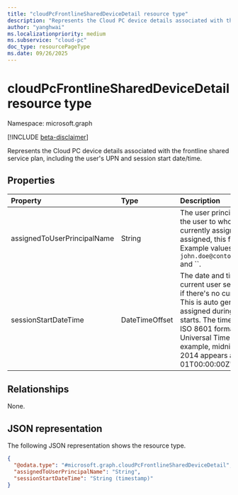 ```yaml
---
title: "cloudPcFrontlineSharedDeviceDetail resource type"
description: "Represents the Cloud PC device details associated with the frontline shared service plan, including the user's UPN and session start date/time."
author: "yanghwai"
ms.localizationpriority: medium
ms.subservice: "cloud-pc"
doc_type: resourcePageType
ms.date: 09/26/2025
---
```


# cloudPcFrontlineSharedDeviceDetail resource type

Namespace: microsoft.graph

[!INCLUDE [beta-disclaimer](../../includes/beta-disclaimer.md)]

Represents the Cloud PC device details associated with the frontline shared service plan, including the user's UPN and session start date/time.

## Properties

|Property|Type|Description|
|:---|:---|:---|
|assignedToUserPrincipalName|String|The user principal name (UPN) of the user to whom the device is currently assigned. If no user is assigned, this field remains empty. Example values, `john.doe@contoso.onmicrosoft.com` and ``.|
|sessionStartDateTime|DateTimeOffset|The date and time when the current user session starts, or null if there's no current user session. This is auto generated and assigned during each session starts. The timestamp is shown in ISO 8601 format and Coordinated Universal Time (UTC). For example, midnight UTC on Jan 1, 2014 appears as '2014-01-01T00:00:00Z'.|

## Relationships

None.

## JSON representation

The following JSON representation shows the resource type.
<!-- {
  "blockType": "resource",
  "@odata.type": "microsoft.graph.cloudPcFrontlineSharedDeviceDetail",
  "openType": false
}
-->
``` json
{
  "@odata.type": "#microsoft.graph.cloudPcFrontlineSharedDeviceDetail",
  "assignedToUserPrincipalName": "String",
  "sessionStartDateTime": "String (timestamp)"
}
```
